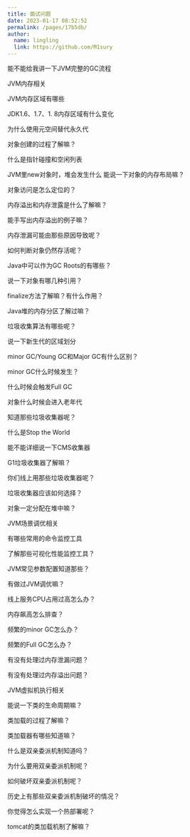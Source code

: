 ```yaml
---
title: 面试问题
date: 2023-01-17 08:52:52
permalink: /pages/17b5db/
author: 
  name: lingling
  link: https://github.com/M1sury
---
```

能不能给我讲一下JVM完整的GC流程

 JVM内存相关

 JVM内存区域有哪些 

JDK1.6、1.7、1. 8内存区域有什么变化

 为什么使用元空间替代永久代 

对象创建的过程了解嘛？ 

什么是指针碰撞和空闲列表 

JVM里new对象时，堆会发生什么 能说一下对象的内存布局嘛？ 

对象访问是怎么定位的？

 内存溢出和内存泄露是什么了解嘛？ 

能手写出内存溢出的例子嘛？ 

内存泄漏可能由那些原因导致呢？ 

如何判断对象仍然存活呢？

 Java中可以作为GC Roots的有哪些？ 

说一下对象有哪几种引用？ 

finalize方法了解嘛？有什么作用？ 

Java堆的内存分区了解过嘛？

 垃圾收集算法有哪些呢？ 

说一下新生代的区域划分 

minor GC/Young GC和Major GC有什么区别？ 

minor GC什么时候发生？

 什么时候会触发Full GC 

对象什么时候会进入老年代 

知道那些垃圾收集器呢？ 

什么是Stop the World 

能不能详细说一下CMS收集器 

G1垃圾收集器了解嘛？ 

你们线上用那些垃圾收集器呢？ 

垃圾收集器应该如何选择？

 对象一定分配在堆中嘛？

 JVM场景调优相关 

有哪些常用的命令监控工具 

了解那些可视化性能监控工具？

 JVM常见参数配置知道那些？

 有做过JVM调优嘛？ 

线上服务CPU占用过高怎么办？ 

内存飙高怎么排查？ 

频繁的minor GC怎么办？

 频繁的Full GC怎么办？

 有没有处理过内存泄漏问题？ 

有没有处理过内存溢出问题？

 JVM虚拟机执行相关

 能说一下类的生命周期嘛？

 类加载的过程了解嘛？ 

类加载器有哪些知道嘛？ 

什么是双亲委派机制知道吗？ 

为什么要用双亲委派机制呢？ 

如何破坏双亲委派机制呢？ 

历史上有那些双亲委派机制破坏的情况？

 你觉得怎么实现一个热部署呢？

 tomcat的类加载机制了解嘛？